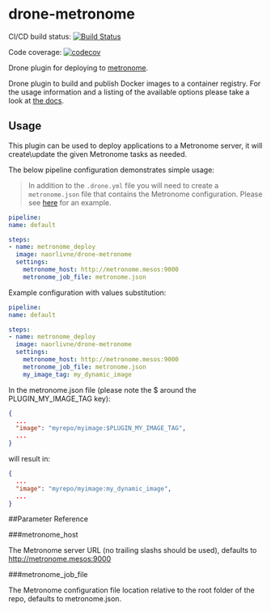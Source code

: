 # drone-metronome

CI/CD build status: [![Build Status](https://cloud.drone.io/api/badges/naorlivne/drone-metronome/status.svg)](https://cloud.drone.io/naorlivne/drone-metronome)

Code coverage: [![codecov](https://codecov.io/gh/naorlivne/drone-metronome/branch/master/graph/badge.svg)](https://codecov.io/gh/naorlivne/drone-metronome)

Drone plugin for deploying to [metronome](https://dcos.github.io/metronome/).

Drone plugin to build and publish Docker images to a container registry. For the usage information and a listing of the available options please take a look at [the docs](http://plugins.drone.io/drone-plugins/drone-docker/).

## Usage

This plugin can be used to deploy applications to a Metronome server, it will create\update the given Metronome tasks as needed.

The below pipeline configuration demonstrates simple usage:

> In addition to the `.drone.yml` file you will need to create a `metronome.json` file that contains the Metronome configuration. Please see [here](test/test_files/metronome.json) for an example. 

```yaml
pipeline:
name: default

steps:
- name: metronome_deploy
  image: naorlivne/drone-metronome
  settings:
    metronome_host: http://metronome.mesos:9000
    metronome_job_file: metronome.json
```

Example configuration with values substitution:
```yaml
pipeline:
name: default

steps:
- name: metronome_deploy
  image: naorlivne/drone-metronome
  settings:
    metronome_host: http://metronome.mesos:9000
    metronome_job_file: metronome.json
    my_image_tag: my_dynamic_image
```

In the metronome.json file (please note the $ around the PLUGIN_MY_IMAGE_TAG key):

```json
{
  ...
  "image": "myrepo/myimage:$PLUGIN_MY_IMAGE_TAG",
  ...
}
```

will result in:

```json
{
  ...
  "image": "myrepo/myimage:my_dynamic_image",
  ...
}
```

##Parameter Reference

###metronome_host

The Metronome server URL (no trailing slashs should be used), defaults to http://metronome.mesos:9000

###metronome_job_file

The Metronome configuration file location relative to the root folder of the repo, defaults to metronome.json.
